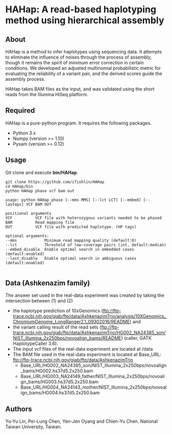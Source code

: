 # HAHap: A read-based haplotyping method using hierarchical assembly

About
---
HAHap is a method to infer haplotypes using sequencing data. It attempts to eliminate the influence of noises through the process of assembly, though it remains the spirit of minimum error correction in certain conditions. We developed an adjusted multinomial probabilistic metric for evaluating the reliability of a variant pair, and the derived scores guide the assembly process.

HAHap takes BAM files as the input, and was validated using the short reads from the Illumina HiSeq platform.



Required
---
HAHap is a pure-python program. It requires the following packages. 

* Python 3.x
* Numpy (version >= 1.10)
* Pysam (version >= 0.12)


Usage
---
Git clone and execute **bin/HAHap**.
```
git clone https://github.com/ifishlin/HAHap
cd HAHap/bin
python HAHap phase vcf bam out
```

```
usage: python HAHap phase [--mms MMS] [--lct LCT] [--embed] [--lastops] VCF BAM OUT

positional arguments
VCF          VCF file with heterozygous variants needed to be phased
BAM          Read mapping file
OUT          VCF file with predicted haplotype. (HP tags)

optional arguments:
--mms            Minimum read mapping quality (default:0)
--lct            Threshold of low-coverage pairs (int, default:median)
--embed_disable  Enable optimal search in embedded cases (default:enabled)
--last_disable   Enable optimal search in ambiguous cases (default:enabled) 
        
```

Data (Ashkenazim family)
---
The answer set used in the real-data experiment was created by taking the intersection between (1) and (2)

* the haplotype prediction of 10xGenomics (ftp://ftp-trace.ncbi.nih.gov/giab/ftp/data/AshkenazimTrio/analysis/10XGenomics_ChromiumGenome_LongRanger2.1_09302016/README) and 
* the variant calling result of the read sets (ftp://ftp-trace.ncbi.nih.gov/giab/ftp/data/AshkenazimTrio/HG002_NA24385_son/NIST_Illumina_2x250bps/novoalign_bams/README) (caller, GATK HaplotypeCaller 3.6). 
* The input vcf files of the real-data experiment are located at /data
* The BAM file used in the real-data experiment is located at Base_URL: ftp://ftp-trace.ncbi.nih.gov/giab/ftp/data/AshkenazimTrio
    * Base_URL/HG002_NA24385_son/NIST_Illumina_2x250bps/novoalign_bams/HG002.hs37d5.2x250.bam
    * Base_URL/HG003_NA24149_father/NIST_Illumina_2x250bps/novoalign_bams/HG003.hs37d5.2x250.bam
    * Base_URL/HG004_NA24143_mother/NIST_Illumina_2x250bps/novoalign_bams/HG004.hs37d5.2x250.bam



Authors
---
Yu-Yu Lin, Pei-Lung Chen, Yen-Jen Oyang and Chien-Yu Chen. 
National Taiwan University, Taiwan.
